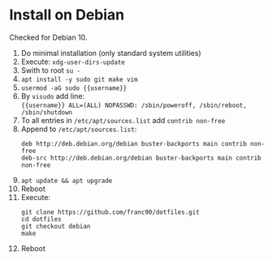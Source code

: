 # Install on Debian
Checked for Debian 10.

1. Do minimal installation (only standard system utilities)
1. Execute: `xdg-user-dirs-update`
1. Swith to root `su -`
1. `apt install -y sudo git make vim`
1. `usermod -aG sudo {{username}}`
1. By `visudo` add line:  
    ```{{username}} ALL=(ALL) NOPASSWD: /sbin/poweroff, /sbin/reboot, /sbin/shutdown```
1. To all entries in `/etc/apt/sources.list` add `contrib non-free` 
1. Append to `/etc/apt/sources.list`:
    ```
    deb http://deb.debian.org/debian buster-backports main contrib non-free
    deb-src http://deb.debian.org/debian buster-backports main contrib non-free
    ```
1. `apt update && apt upgrade`
1. Reboot
1. Execute:
    ```
    git clone https://github.com/franc90/dotfiles.git
    cd dotfiles
    git checkout debian
    make
    ```
1. Reboot